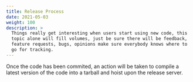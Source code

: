 ```yaml
---
title: Release Process
date: 2021-05-03
weight: 100
description: >
  Things really get interesting when users start using new code, this
  topic alone will fill volumes, just be sure there will be feedback,
  feature requests, bugs, opinions make sure everybody knows where to
  go for tracking.
---
```


Once the code has been commited, an action will be taken to compile a
latest version of the code into a tarball and hoist upon the release
server.

